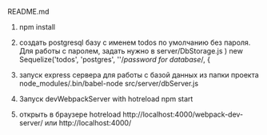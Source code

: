 README.md

1) npm install

2) создать postgresql базу с именем todos  по умолчанию без пароля.
  Для работы с паролем, задать нужно в server/DbStorage.js )
  new Sequelize('todos', 'postgres', ''/*password for database*/, {

3) запуск express сервера для работы с базой данных из папки проекта
  node_modules/.bin/babel-node src/server/dbServer.js

4) Запуск devWebpackServer with hotreload
  npm start

5) открыть в браузере
  hotreload
  http://localhost:4000/webpack-dev-server/
  или
  http://localhost:4000/
